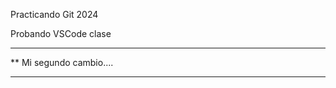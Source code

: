  Practicando Git 2024

 Probando VSCode clase

 ***********************
**  Mi segundo cambio....
*************************
